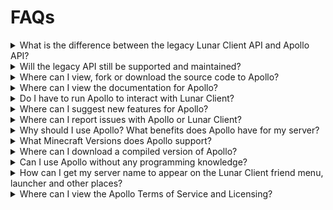 # FAQs

<details>
<summary>What is the difference between the legacy Lunar Client API and Apollo API?</summary>
The legacy API was hastily created specifically for features Lunar Network needed.
Whereas, Apollo was created with the intention to add more general functionality for all types of servers and gamemodes.
</details>

<details>
<summary>Will the legacy API still be supported and maintained?</summary>
As of now, the legacy API will be support, but will NOT be maintained further.
We highly recommend switching to the updated version of Apollo.
As of the first release, all features inside the legacy API are available on Apollo.
</details>

<!-- broken link? -->

<details>
<summary>Where can I view, fork or download the source code to Apollo?</summary>
The source code be viewed, forked and downloaded on the Lunar Client [GitHub](https://github.com/LunarClient/Apollo).
Feel free to download the source and fork it anyway you can imagine, as long as it's within the ToS and follows the license.
</details>

<!-- broken link? -->

<details>
<summary>Where can I view the documentation for Apollo?</summary>
<br>
You can view the documentation for Apollo, Lunar Client's API, on our Lunar Client [Developers website](https://www.lunarclient.dev/).
</details>

<details>
<summary>Do I have to run Apollo to interact with Lunar Client?</summary>
<br>
You do not need to run Apollo to interact with Lunar Client, however you do need to follow the protocols found within the Apollo.
Failure to follow the correct protocols will prevent features from enabling, disabling or working correctly.
</details>

<!-- broken link? -->

<details>
<summary>Where can I suggest new features for Apollo?</summary>
<br>
You can join the Apollo [discord](https://www.lunarclient.dev/discord) and create a suggestion under #suggestions. 
Alternatively, if you have the skills and knowledge, you can create the feature yourself and open a pull request on the [Apollo repository](https://github.com/LunarClient/Apollo) on GitHub.
</details>

<!-- broken link? -->

<details>
<summary>Where can I report issues with Apollo or Lunar Client?</summary>
<br>
You can report issues on the [Apollo Repository](https://github.com/LunarClient/Apollo) issues page, on GitHub.
If you're having an issue with Lunar Client that doesn't involve Apollo, you can create a [support ticket](https://support.lunarclient.com/).
</details>

<details>
<summary>Why should I use Apollo? What benefits does Apollo have for my server?</summary>
<br>
Apollo offers you the chance to implement features that aren't possible in your current version of Minecraft and provide quality of life features to your players.
As well as, multiple server-sided improvements such as chuck caching, client-side rendering, and much more.
</details>

<details>
<summary>What Minecraft Versions does Apollo support?</summary>
<br>
Apollo is currently set up to work with all versions that Lunar Client supports, with a single installation.
</details>

<!-- broken link? -->

<details>
<summary>Where can I download a compiled version of Apollo?</summary>
<br>
You can download a compiled version of Apollo and the official Apollo implementation plugin on the [downloads page](https://www.lunarclient.dev/downloads).
</details>

<!-- broken link? -->

<details>
<summary>Can I use Apollo without any programming knowledge?</summary>
<br>
Yes!
You can [download](https://www.lunarclient.dev/downloads) the Apollo implementation plugin, and drop it into your plugins' folder.
The Apollo implementation plugin has a prebuilt configuration file, which can be edited very easily.
</details>

<!-- broken link? -->

<details>
<summary>How can I get my server name to appear on the Lunar Client friend menu, launcher and other places?</summary>
<br>
As of now, you can submit your server to the [Lunar Client ServerMappings](https://github.com/LunarClient/ServerMappings) repository on GitHub, where you'll need to provide information and branding around your server.
</details>

<!-- broken links? -->

<details>
<summary>Where can I view the Apollo Terms of Service and Licensing?</summary>
<br>
We've listed our [Terms of Service](https://www.lunarclient.dev/terms) and [Licensing](https://www.lunarclient.dev/license) information on the Lunar Client developers website.
</details>

